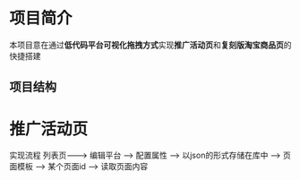 # 项目简介
本项目意在通过**低代码平台可视化拖拽方式**实现**推广活动页**和**复刻版淘宝商品页**的快捷搭建

## 项目结构

# 推广活动页
实现流程
列表页---> 编辑平台 --> 配置属性 --> 以json的形式存储在库中 -->  页面模板 --> 某个页面id  --> 读取页面内容

